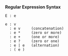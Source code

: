**Regular Expression Syntax**
```
E : e

e : v
  : e v     (concatenation)
  : e *     (zero or more)
  : e +     (one or more)
  : e ?     (zero or one)
  : e | e   (alternation)
  : ( e )
```
